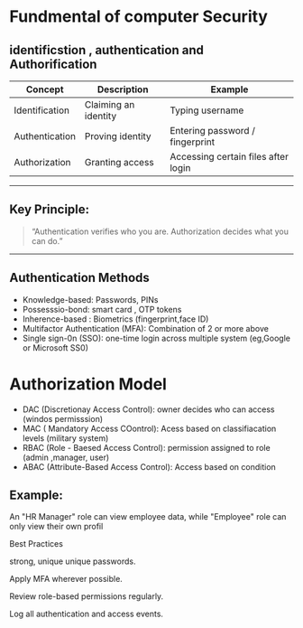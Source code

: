 # Fundmental of computer Security
## identificstion , authentication and Authorification



| Concept | Description | Example |
|----------|--------------|----------|
| Identification | Claiming an identity | Typing username |
| Authentication | Proving identity | Entering password / fingerprint |
| Authorization | Granting access | Accessing certain files after login |

---

##  Key Principle:
> “Authentication verifies who you are. Authorization decides what you can do.”

---

##  Authentication Methods

- Knowledge-based: Passwords, PINs
- Possesssio-bond: smart card , OTP tokens
- Inherence-based : Biometrics (fingerprint,face ID)
- Multifactor Authentication (MFA): Combination of 2 or more above
- Single sign-0n (SSO):  one-time login across multiple system (eg,Google or Microsoft SS0)

# Authorization  Model

- DAC (Discretionay Access Control): owner decides who can access (windos permisssion)
- MAC ( Mandatory Access COontrol): Acess based on classifiacation levels (military system)
- RBAC (Role - Baesed Access Control): permission assigned to role (admin ,manager, user)
- ABAC (Attribute-Based Access Control): Access based on condition

## Example:

An "HR Manager" role can view employee data, while "Employee" role can only view their own profil

Best Practices

strong, unique unique passwords.

Apply MFA wherever possible.

Review role-based permissions regularly.

Log all authentication and access events.
